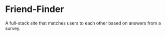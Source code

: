 # Friend-Finder
A full-stack site that matches users to each other based on answers from a survey. 

